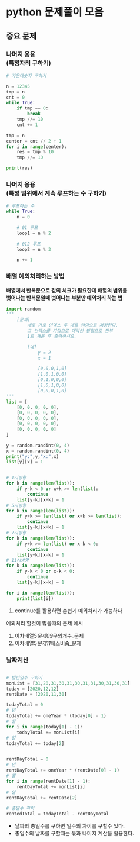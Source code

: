 # python 문제풀이 모음

## 중요 문제

### 나머지 응용<br>(특정자리 구하기)

```python
# 가운데숫자 구하기

n = 12345
tmp = n
cnt = 0
while True:
    if tmp == 0:
        break
    tmp //= 10
    cnt += 1

tmp = n
center = cnt // 2 + 1
for i in range(center):
    res = tmp % 10
    tmp //= 10

print(res)
```

### 나머지 응용<br>(특정 범위에서 계속 루프하는 수 구하기)

```python
# 루프하는 수
while True:
    n = 0

    # 01 루프
    loop1 = n % 2

    # 012 루프
    loop2 = n % 3

    n += 1
```

### 배열 예외처리하는 방법

<b>배열에서 반복문으로 값의 체크가 필요한데 배열의 범위를<br>벗어나는 반복문일때 벗어나는 부분만 예외처리 하는 법</b>

```python
import random
'''
	[문제]
		세로 가로 인덱스 두 개를 랜덤으로 저장한다.
		그 인덱스를 기점으로 대각선 방향으로 전부
        1로 채운 후 출력하시오.

		[예]
			y = 2
			x = 1

			[0,0,0,1,0]
			[1,0,1,0,0]
			[0,1,0,0,0]
			[1,0,1,0,0]
			[0,0,0,1,0]
'''
list = [
	[0, 0, 0, 0, 0],
	[0, 0, 0, 0, 0],
	[0, 0, 0, 0, 0],
	[0, 0, 0, 0, 0],
	[0, 0, 0, 0, 0]
]

y = random.randint(0, 4)
x = random.randint(0, 4)
print("y:",y,"x:",x)
list[y][x] = 1


# 1시방향
for k in range(len(list)):
	if y-k < 0 or x+k >= len(list):
		continue
	list[y-k][x+k] = 1
# 5시방향
for k in range(len(list)):
	if y+k >= len(list) or x+k >= len(list):
		continue
	list[y+k][x+k] = 1
# 7시방향
for k in range(len(list)):
	if y+k >= len(list) or x-k < 0:
		continue
	list[y+k][x-k] = 1
# 11시방향
for k in range(len(list)):
	if y-k < 0 or x-k < 0:
		continue
	list[y-k][x-k] = 1

for i in range(len(list)):
	print(list[i])
```

1. continue를 활용하면 손쉽게 예외처리가 가능하다

예외처리 할것이 많을때의 문제 예시

1. 이차배열5*문제09*구의개수\_문제
2. 이차배열5*문제11*체스비숍\_문제

### 날짜계산

```python

# 빌린일수 구하기
monList = [31,28,31,30,31,30,31,31,30,31,30,31]
today = [2020,12,12]
rentDate = [2020,11,30]

todayTotal = 0
# 년
todayTotal += oneYear * (today[0] - 1)
# 월
for i in range(today[1] - 1):
	todayTotal += monList[i]
# 일
todayTotal += today[2]


rentDayTotal = 0
# 년
rentDayTotal += oneYear * (rentDate[0] - 1)
# 월
for i in range(rentDate[1] - 1):
	rentDayTotal += monList[i]
# 일
rentDayTotal += rentDate[2]

# 총일수 차이
rentedTotal = todayTotal - rentDayTotal
```

- 날짜의 총일수를 구하면 일수의 차이를 구할수 있다.
- 총일수의 날짜를 구할때는 몫과 나머지 계산을 활용한다.

